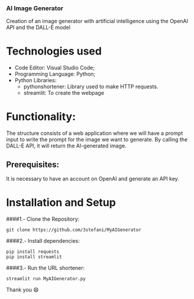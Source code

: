 ### AI Image Generator

Creation of an image generator with artificial intelligence using the OpenAI API and the DALL-E model

# Technologies used
- Code Editor: Visual Studio Code;
- Programming Language: Python;
- Python Libraries:
	- pythonshortener: Library used to make HTTP requests.
	- streamlit: To create the webpage
	
# Functionality: 
The structure consists of a web application where we will have a prompt input to write the prompt for the image we want to generate. By calling the DALL-E API, it will return the AI-generated image.

## Prerequisites: 
It is necessary to have an account on OpenAI and generate an API key.


# Installation and Setup
    
####1.- Clone the Repository:

    git clone https://github.com/3stefani/MyAIGenerator
	
	
####2.- Install dependencies:

    pip install requests
	pip install streamlit 
	
	
####3.- Run the URL shortener:

    streamlit run MyAIGenerator.py


Thank you 😄
